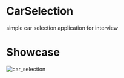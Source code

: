 # CarSelection
simple car selection application for interview

# Showcase
![car_selection](https://github.com/KidPudel/CarSelection/assets/63263301/badce59e-2b57-402c-838a-2d7df0f1c010)
